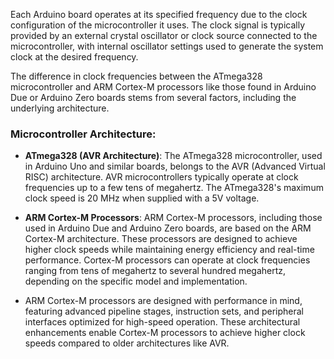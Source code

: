 Each Arduino board operates at its specified frequency due to the clock configuration of the microcontroller it uses. The clock signal is typically provided by an external crystal oscillator or clock source connected to the microcontroller, with internal oscillator settings used to generate the system clock at the desired frequency.

The difference in clock frequencies between the ATmega328 microcontroller and ARM Cortex-M processors like those found in Arduino Due or Arduino Zero boards stems from several factors, including the underlying architecture.

### Microcontroller Architecture:

- **ATmega328 (AVR Architecture)**: The ATmega328 microcontroller, used in Arduino Uno and similar boards, belongs to the AVR (Advanced Virtual RISC) architecture. AVR microcontrollers typically operate at clock frequencies up to a few tens of megahertz. The ATmega328's maximum clock speed is 20 MHz when supplied with a 5V voltage.
    
- **ARM Cortex-M Processors**: ARM Cortex-M processors, including those used in Arduino Due and Arduino Zero boards, are based on the ARM Cortex-M architecture. These processors are designed to achieve higher clock speeds while maintaining energy efficiency and real-time performance. Cortex-M processors can operate at clock frequencies ranging from tens of megahertz to several hundred megahertz, depending on the specific model and implementation.
- ARM Cortex-M processors are designed with performance in mind, featuring advanced pipeline stages, instruction sets, and peripheral interfaces optimized for high-speed operation. These architectural enhancements enable Cortex-M processors to achieve higher clock speeds compared to older architectures like AVR.